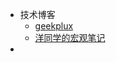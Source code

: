 - 技术博客
	- [geekplux](https://geekplux.com/)
	- [洋同学的宏观笔记<!-- notionvc: 337ee5f6-683c-4bd5-be4d-731b9902dc6c -->](https://zhengceku.fun/)
-